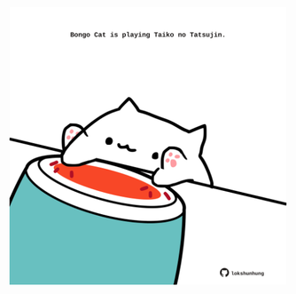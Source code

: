 <!-- built at 06/12/2021, 15:02:17 UTC -->
<p align="center">
  <img width="500" height="500" src="./ReadmeImage.svg">
</p>
